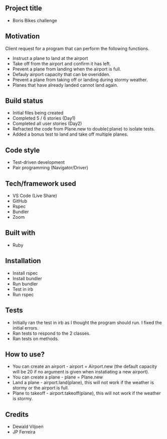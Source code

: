 ## Project title
* Boris Bikes challenge

## Motivation

Client request for a program that can perform the following functions.
* Instruct a plane to land at the airport
* Take off from the airport and confirm it has left.
* Prevent a plane from landing when the airport is full.
* Defauly airport capacity that can be overidden.
* Prevent a plane from taking off or landing during stormy weather. 
* Planes that have already landed cannot land again.

## Build status
* Initial files being created
* Completed 5 / 6 stories (Day1)
* Completed all user stories (Day2)
* Refracted the code from Plane.new to double(:plane) to isolate tests.
* Added a bonus test to land and take off multiple planes.

## Code style
* Test-driven development
* Pair programming (Navigator/Driver)

## Tech/framework used
* VS Code (Live Share)
* GitHub
* Rspec
* Bundler
* Zoom

## Built with
* Ruby

## Installation
* Install rspec
* Install bundler
* Run bundler
* Test in irb
* Run rspec

## Tests
* Initially ran the test in irb as I thought the program should run. I fixed the initial errors.
* Ran tests to respond to the 2 classes.
* Ran tests on methods.

## How to use?
* You can create an airport - airport = Airport.new (the default capacity will be 20 if no argument is given when instatiating a new airport).
* You can create a plane - plane = Plane.new
* Land a plane - airport.land(plane), this will not work if the weather is stormy or the airport is full.
* Plane to takeoff - airport.takeoff(plane), this will not work if the weather is stormy.

## Credits
* Dewald Viljoen
* JP Ferreira


